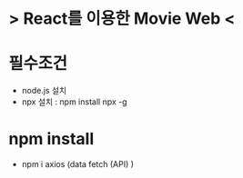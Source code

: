 # > React를 이용한 Movie Web <

# 필수조건
- node.js 설치
- npx 설치 : npm install npx -g


# npm install
- npm i axios     (data fetch (API) )
